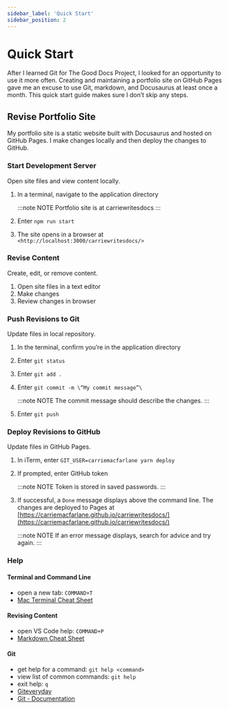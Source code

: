 ```yaml
---
sidebar_label: 'Quick Start'
sidebar_position: 2
---
```


# Quick Start

After I learned Git for The Good Docs Project, I looked for an opportunity to use it more often. Creating and maintaining a portfolio site on GitHub Pages gave me an excuse to use Git, markdown, and Docusaurus at least once a month. This quick start guide makes sure I don’t skip any steps.

## Revise Portfolio Site

My portfolio site is a static website built with Docusaurus and hosted on GitHub Pages. I make changes locally and then deploy the changes to GitHub.

### Start Development Server

Open site files and view content locally.

1. In a terminal, navigate to the application directory

    :::note NOTE
    Portfolio site is at carriewritesdocs
    :::

1. Enter `npm run start`
1. The site opens in a browser at `<http://localhost:3000/carriewritesdocs/>`

### Revise Content

Create, edit, or remove content.

1. Open site files in a text editor
1. Make changes
1. Review changes in browser

### Push Revisions to Git

Update files in local repository.

1. In the terminal, confirm you’re in the application directory
1. Enter `git status`
1. Enter `git add .`
1. Enter `git commit -m \“My commit message”\`

    :::note NOTE
    The commit message should describe the changes.
    :::

1. Enter `git push`

### Deploy Revisions to GitHub

Update files in GitHub Pages.

1. In iTerm, enter `GIT_USER=carriemacfarlane yarn deploy`
1. If prompted, enter GitHub token

    :::note NOTE
    Token is stored in saved passwords.
    :::

1. If successful, a `Done` message displays above the command line. The changes are deployed to Pages at [https://carriemacfarlane.github.io/carriewritesdocs/](https://carriemacfarlane.github.io/carriewritesdocs/)

    :::note NOTE
    If an error message displays, search for advice and try again.
    :::

### Help

#### Terminal and Command Line

* open a new tab: `COMMAND+T`
* [Mac Terminal Cheat Sheet](https://gist.github.com/joshuapekera/fa4d168d6e9467b1b964faf419a46841)

#### Revising Content

* open VS Code help: `COMMAND+P`
* [Markdown Cheat Sheet](https://www.markdownguide.org/cheat-sheet/)

#### Git

* get help for a command: `git help <command>`
* view list of common commands: `git help`
* exit help: `q`
* [Giteveryday](https://mirrors.edge.kernel.org/pub/software/scm/git/docs/giteveryday.html)
* [Git - Documentation](https://git-scm.com/doc)
